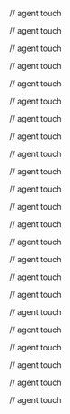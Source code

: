 
// agent touch

// agent touch

// agent touch

// agent touch

// agent touch

// agent touch

// agent touch

// agent touch

// agent touch

// agent touch

// agent touch

// agent touch

// agent touch

// agent touch

// agent touch

// agent touch

// agent touch

// agent touch

// agent touch

// agent touch

// agent touch

// agent touch

// agent touch
